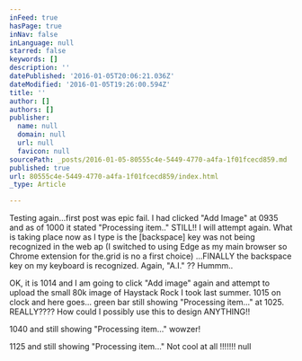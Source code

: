 ```yaml
---
inFeed: true
hasPage: true
inNav: false
inLanguage: null
starred: false
keywords: []
description: ''
datePublished: '2016-01-05T20:06:21.036Z'
dateModified: '2016-01-05T19:26:00.594Z'
title: ''
author: []
authors: []
publisher:
  name: null
  domain: null
  url: null
  favicon: null
sourcePath: _posts/2016-01-05-80555c4e-5449-4770-a4fa-1f01fcecd859.md
published: true
url: 80555c4e-5449-4770-a4fa-1f01fcecd859/index.html
_type: Article

---
```

Testing again...first post was epic fail. I had clicked "Add Image" at 0935 and as of 1000 it stated "Processing item.." STILL!! I will attempt again. What is taking place now as I type is the \[backspace\] key was not being recognized in the web ap (I switched to using Edge as my main browser so Chrome extension for the.grid is no a first choice) ...FINALLY the backspace key on my keyboard is recognized. Again, "A.I." ?? Hummm..

OK, it is 1014 and I am going to click "Add image" again and attempt to upload the small 80k image of Haystack Rock I took last summer. 1015 on clock and here goes... green bar still showing "Processing item..." at 1025\. REALLY???? How could I possibly use this to design ANYTHING!!

1040 and still showing "Processing item..." wowzer!

1125 and still showing "Processing item..." Not cool at all !!!!!!!
null